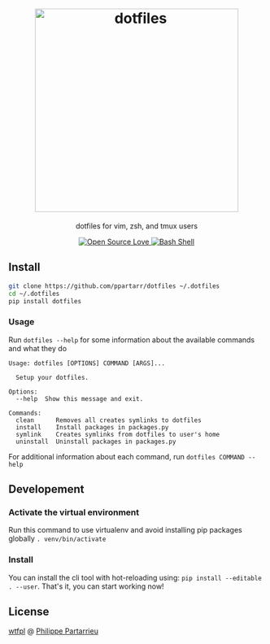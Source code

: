 <h1 align="center">
  <a target="_blank" href="https://dotfiles.github.io">
    <img src="https://dotfiles.github.io/images/dotfiles-logo.png" alt="dotfiles" width="400px">
  </a>
</h1>

<p align="center">
  dotfiles for vim, zsh, and tmux users
</p>

<div align="center">
  <a href="https://github.com/ellerbrock/open-source-badge/">
    <img alt="Open Source Love" src="https://badges.frapsoft.com/os/v1/open-source.svg?v=103" />
  </a>
  <a href="https://github.com/ellerbrock/open-source-badge/">
    <img alt="Bash Shell" src="https://badges.frapsoft.com/bash/v1/bash.png?v=103" />
  </a>
</div>

## Install
```bash
git clone https://github.com/ppartarr/dotfiles ~/.dotfiles
cd ~/.dotfiles
pip install dotfiles
```

### Usage

Run `dotfiles --help` for some information about the available commands and what they do
```
Usage: dotfiles [OPTIONS] COMMAND [ARGS]...

  Setup your dotfiles.

Options:
  --help  Show this message and exit.

Commands:
  clean      Removes all creates symlinks to dotfiles
  install    Install packages in packages.py
  symlink    Creates symlinks from dotfiles to user's home
  uninstall  Uninstall packages in packages.py
```

For additional information about each command, run `dotfiles COMMAND --help`

## Developement
###  Activate the virtual environment
Run this command to use virtualenv and avoid installing pip packages globally `. venv/bin/activate` 

### Install
You can install the cli tool with hot-reloading using: `pip install --editable . --user`. That's it, you can start working now!

## License
[wtfpl](https://github.com/ppartarr/dotfiles/blob/master/LICENSE) @ [Philippe Partarrieu](https://partarrieu.me)
